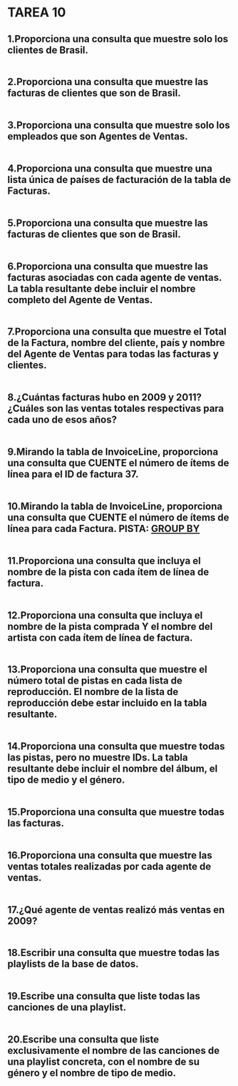 # TAREA 10 
## 1.Proporciona una consulta que muestre solo los clientes de Brasil.
```sql

```
## 2.Proporciona una consulta que muestre las facturas de clientes que son de Brasil.
```sql

```
## 3.Proporciona una consulta que muestre solo los empleados que son Agentes de Ventas.
```sql

```
## 4.Proporciona una consulta que muestre una lista única de países de facturación de la tabla de Facturas.
```sql

```
## 5.Proporciona una consulta que muestre las facturas de clientes que son de Brasil.
```sql

```
## 6.Proporciona una consulta que muestre las facturas asociadas con cada agente de ventas. La tabla resultante debe incluir el nombre completo del Agente de Ventas.
```sql

```
## 7.Proporciona una consulta que muestre el Total de la Factura, nombre del cliente, país y nombre del Agente de Ventas para todas las facturas y clientes.
```sql

```
## 8.¿Cuántas facturas hubo en 2009 y 2011? ¿Cuáles son las ventas totales respectivas para cada uno de esos años?
```sql

```
## 9.Mirando la tabla de InvoiceLine, proporciona una consulta que CUENTE el número de ítems de línea para el ID de factura 37.
```sql

```
## 10.Mirando la tabla de InvoiceLine, proporciona una consulta que CUENTE el número de ítems de línea para cada Factura. PISTA: [GROUP BY](http://www.sqlite.org/lang_select.html#resultset)
```sql

```
## 11.Proporciona una consulta que incluya el nombre de la pista con cada ítem de línea de factura.
```sql

```
## 12.Proporciona una consulta que incluya el nombre de la pista comprada Y el nombre del artista con cada ítem de línea de factura.
```sql

```
## 13.Proporciona una consulta que muestre el número total de pistas en cada lista de reproducción. El nombre de la lista de reproducción debe estar incluido en la tabla resultante.
```sql

```
## 14.Proporciona una consulta que muestre todas las pistas, pero no muestre IDs. La tabla resultante debe incluir el nombre del álbum, el tipo de medio y el género.
```sql

```
## 15.Proporciona una consulta que muestre todas las facturas.
```sql

```
## 16.Proporciona una consulta que muestre las ventas totales realizadas por cada agente de ventas.
```sql

```
## 17.¿Qué agente de ventas realizó más ventas en 2009?
```sql

```
## 18.Escribir una consulta que muestre todas las playlists de la base de datos.
```sql

```
## 19.Escribe una consulta que liste todas las canciones de una playlist.
```sql

```
## 20.Escribe una consulta que liste **exclusivamente** el nombre de las canciones de una playlist concreta, con el nombre de su género y el nombre de tipo de medio.
```sql

```
